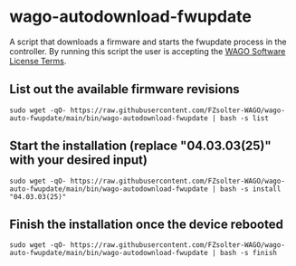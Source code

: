 # wago-autodownload-fwupdate
A script that downloads a firmware and starts the fwupdate process in the controller.
By running this script the user is accepting the [WAGO Software License Terms](https://www.wago.com/global/d/softwarelicence).
## List out the available firmware revisions
```
sudo wget -qO- https://raw.githubusercontent.com/FZsolter-WAGO/wago-auto-fwupdate/main/bin/wago-autodownload-fwupdate | bash -s list
```
## Start the installation (replace "04.03.03(25)" with your desired input)
```
sudo wget -qO- https://raw.githubusercontent.com/FZsolter-WAGO/wago-auto-fwupdate/main/bin/wago-autodownload-fwupdate | bash -s install "04.03.03(25)"
```
## Finish the installation once the device rebooted
```
sudo wget -qO- https://raw.githubusercontent.com/FZsolter-WAGO/wago-auto-fwupdate/main/bin/wago-autodownload-fwupdate | bash -s finish
```
